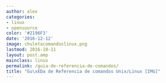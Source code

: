 ```yaml
---
author: alex
categories:
- linux
- opensource
color: '#2196F3'
date: '2016-12-12'
image: chuletacomandoslinux.png
lastmod: 2016-10-11
layout: post.amp
mainclass: linux
permalink: /guia-de-referencia-de-comandos/
title: "Gu\xEDa de Referencia de comandos Unix/Linux [IMG]"
---
```


<figure>
    <a href="/img/chuletacomandoslinux.png"><amp-img layout="responsive" width="1131" height="1600" src="/img/chuletacomandoslinux.png"></amp-img></a>
</figure>

<!--more--><!--ad-->